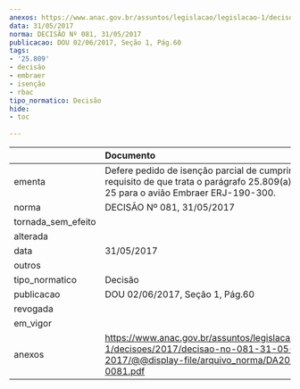 ```yaml
---
anexos: https://www.anac.gov.br/assuntos/legislacao/legislacao-1/decisoes/2017/decisao-no-081-31-05-2017/@@display-file/arquivo_norma/DA2017-0081.pdf
data: 31/05/2017
norma: DECISÃO Nº 081, 31/05/2017
publicacao: DOU 02/06/2017, Seção 1, Pág.60
tags:
- '25.809'
- decisão
- embraer
- isenção
- rbac
tipo_normatico: Decisão
hide: 
- toc 
 
---
```


|                    | Documento                                                                                                                                       |
|:-------------------|:------------------------------------------------------------------------------------------------------------------------------------------------|
| ementa             | Defere pedido de isenção parcial de cumprimento do requisito de que trata o parágrafo 25.809(a) do RBAC nº 25 para o avião Embraer ERJ-190-300. |
| norma              | DECISÃO Nº 081, 31/05/2017                                                                                                                      |
| tornada_sem_efeito |                                                                                                                                                 |
| alterada           |                                                                                                                                                 |
| data               | 31/05/2017                                                                                                                                      |
| outros             |                                                                                                                                                 |
| tipo_normatico     | Decisão                                                                                                                                         |
| publicacao         | DOU 02/06/2017, Seção 1, Pág.60                                                                                                                 |
| revogada           |                                                                                                                                                 |
| em_vigor           |                                                                                                                                                 |
| anexos             | https://www.anac.gov.br/assuntos/legislacao/legislacao-1/decisoes/2017/decisao-no-081-31-05-2017/@@display-file/arquivo_norma/DA2017-0081.pdf   |
